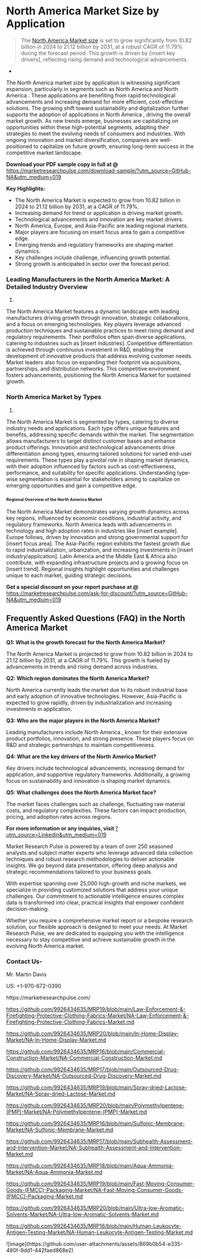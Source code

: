 <h1>North America  Market&nbsp;Size by Application</h1><blockquote><p>The <a href="https://marketresearchpulse.com/download-sample/?utm_source=GitHub-NA&amp;utm_medium=019">North America  Market size</a> is set to grow significantly from 10.82 billion in 2024 to 21.12 billion by 2031, at a robust CAGR of 11.79% during the forecast period. This growth is driven by [insert key drivers], reflecting rising demand and technological advancements.</p></blockquote><ul><li></li></ul><p>The North America  market size by application is witnessing significant expansion, particularly in segments such as North America  and North America . These applications are benefiting from rapid technological advancements and increasing demand for more efficient, cost-effective solutions. The growing shift toward sustainability and digitalization further supports the adoption of applications in North America , driving the overall market growth. As new trends emerge, businesses are capitalizing on opportunities within these high-potential segments, adapting their strategies to meet the evolving needs of consumers and industries. With ongoing innovation and market diversification, companies are well-positioned to capitalize on future growth, ensuring long-term success in the competitive market landscape.</p><p><strong>Download your PDF sample copy in full at @ </strong><a href="https://marketresearchpulse.com/download-sample/?utm_source=GitHub-NA&amp;utm_medium=019">https://marketresearchpulse.com/download-sample/?utm_source=GitHub-NA&amp;utm_medium=019</a></p><p><strong>Key Highlights: </strong></p><ul><li>The North America  Market is expected to grow from 10.82 billion in 2024 to 21.12 billion by 2031, at a CAGR of 11.79%.</li><li>Increasing demand for trend or application is driving market growth.</li><li>Technological advancements and innovation are key market drivers.</li><li>North America, Europe, and Asia-Pacific are leading regional markets.</li><li>Major players are focusing on insert focus area to gain a competitive edge.</li><li>Emerging trends and regulatory frameworks are shaping market dynamics.</li><li>Key challenges include challenge, influencing growth potential.</li><li>Strong growth is anticipated in sector over the forecast period.</li></ul><h3>Leading Manufacturers in the North America  Market: A Detailed Industry Overview</h3><ol><li></li></ol><div class="flex max-w-full flex-col flex-grow"><div class="min-h-8 text-message flex w-full flex-col items-end gap-2 whitespace-normal break-words [.text-message+&amp;]:mt-5" dir="auto" data-message-author-role="assistant" data-message-id="fd8432e4-4910-450d-b182-61b7bfb0a01f" data-message-model-slug="gpt-4o"><div class="flex w-full flex-col gap-1 empty:hidden first:pt-[3px]"><div class="markdown prose w-full break-words dark:prose-invert light"><p>The North America  Market features a dynamic landscape with leading manufacturers driving growth through innovation, strategic collaborations, and a focus on emerging technologies. Key players leverage advanced production techniques and sustainable practices to meet rising demand and regulatory requirements. Their portfolios often span diverse applications, catering to industries such as [insert industries]. Competitive differentiation is achieved through continuous investment in R&amp;D, enabling the development of innovative products that address evolving customer needs. Market leaders also focus on expanding their footprint via acquisitions, partnerships, and distribution networks. This competitive environment fosters advancements, positioning the North America  Market for sustained growth.</p></div></div></div></div><h3>North America  Market by Types</h3><ol><li></li></ol><div class="flex max-w-full flex-col flex-grow"><div class="min-h-8 text-message flex w-full flex-col items-end gap-2 whitespace-normal break-words [.text-message+&amp;]:mt-5" dir="auto" data-message-author-role="assistant" data-message-id="084470be-0bb7-4664-bddf-5156b4f41249" data-message-model-slug="gpt-4o-mini"><div class="flex w-full flex-col gap-1 empty:hidden first:pt-[3px]"><div class="markdown prose w-full break-words dark:prose-invert light"><p>The North America  Market is segmented by types, catering to diverse industry needs and applications. Each type offers unique features and benefits, addressing specific demands within the market. The segmentation allows manufacturers to target distinct customer bases and enhance product offerings. Innovation and technological advancements drive differentiation among types, ensuring tailored solutions for varied end-user requirements. These types play a pivotal role in shaping market dynamics, with their adoption influenced by factors such as cost-effectiveness, performance, and suitability for specific applications. Understanding type-wise segmentation is essential for stakeholders aiming to capitalize on emerging opportunities and gain a competitive edge.</p></div></div></div></div><h3><span style="font-size: 11px;">Regional Overview of the North America  Market</span></h3><div class="flex max-w-full flex-col flex-grow"><div class="min-h-8 text-message flex w-full flex-col items-end gap-2 whitespace-normal break-words [.text-message+&amp;]:mt-5" dir="auto" data-message-author-role="assistant" data-message-id="e9038762-ce64-4e30-91c9-9bd413514231" data-message-model-slug="gpt-4o-mini"><div class="flex w-full flex-col gap-1 empty:hidden first:pt-[3px]"><div class="markdown prose w-full break-words dark:prose-invert light"><p>The North America  Market demonstrates varying growth dynamics across key regions, influenced by economic conditions, industrial activity, and regulatory frameworks. North America leads with advancements in technology and high adoption rates in industries like [insert example]. Europe follows, driven by innovation and strong governmental support for [insert focus area]. The Asia-Pacific region exhibits the fastest growth due to rapid industrialization, urbanization, and increasing investments in [insert industry/application]. Latin America and the Middle East &amp; Africa also contribute, with expanding infrastructure projects and a growing focus on [insert trend]. Regional insights highlight opportunities and challenges unique to each market, guiding strategic decisions.</p></div></div></div></div><p><strong>Get a special discount on your report purchase at @ </strong><a href="https://marketresearchpulse.com/ask-for-discount/?utm_source=GitHub-NA&amp;utm_medium=019">https://marketresearchpulse.com/ask-for-discount/?utm_source=GitHub-NA&amp;utm_medium=019</a></p><h2>Frequently Asked Questions (FAQ) in the North America  Market</h2><p><strong>Q1: What is the growth forecast for the North America  Market?</strong></p><p>The North America  Market is projected to grow from 10.82 billion in 2024 to 21.12 billion by 2031, at a CAGR of 11.79%. This growth is fueled by advancements in trends and rising demand across industries.</p><p><strong>Q2: Which region dominates the North America  Market?</strong></p><p>North America currently leads the market due to its robust industrial base and early adoption of innovative technologies. However, Asia-Pacific is expected to grow rapidly, driven by industrialization and increasing investments in application.</p><p><strong>Q3: Who are the major players in the North America  Market?</strong></p><p>Leading manufacturers include North America , known for their extensive product portfolios, innovation, and strong presence. These players focus on R&amp;D and strategic partnerships to maintain competitiveness.</p><p><strong>Q4: What are the key drivers of the North America  Market?</strong></p><p>Key drivers include technological advancements, increasing demand for application, and supportive regulatory frameworks. Additionally, a growing focus on sustainability and innovation is shaping market dynamics.</p><p><strong>Q5: What challenges does the North America  Market face?</strong></p><p>The market faces challenges such as challenge, fluctuating raw material costs, and regulatory complexities. These factors can impact production, pricing, and adoption rates across regions.</p><p><strong>For more information or any inquiries, visit&nbsp;</strong><a href="?utm_source=Linkedin&utm_medium=019">?utm_source=Linkedin&utm_medium=019</a></p><p>Market Research Pulse is powered by a team of over 250 seasoned analysts and subject matter experts who leverage advanced data collection techniques and robust research methodologies to deliver actionable insights. We go beyond data presentation, offering deep analysis and strategic recommendations tailored to your business goals.</p><p>With expertise spanning over 25,000 high-growth and niche markets, we specialize in providing customized solutions that address your unique challenges. Our commitment to actionable intelligence ensures complex data is transformed into clear, practical insights that empower confident decision-making.</p><p>Whether you require a comprehensive market report or a bespoke research solution, our flexible approach is designed to meet your needs. At Market Research Pulse, we are dedicated to equipping you with the intelligence necessary to stay competitive and achieve sustainable growth in the evolving North America  market.</p><h3><strong>Contact Us-</strong></h3><p>Mr. Martin Davis</p><p>US: +1-970-672-0390</p><p>https://marketresearchpulse.com/</p><p><a href="https://github.com/9926434635/MRP19/blob/main/Law-Enforcement-&-Firefighting-Protective-Clothing-Fabrics-Market/NA-Law-Enforcement-&-Firefighting-Protective-Clothing-Fabrics-Market.md">https://github.com/9926434635/MRP19/blob/main/Law-Enforcement-&-Firefighting-Protective-Clothing-Fabrics-Market/NA-Law-Enforcement-&-Firefighting-Protective-Clothing-Fabrics-Market.md</a></p><p><a href="https://github.com/9926434635/MRP20/blob/main/In-Home-Display-Market/NA-In-Home-Display-Market.md">https://github.com/9926434635/MRP20/blob/main/In-Home-Display-Market/NA-In-Home-Display-Market.md</a></p><p><a href="https://github.com/9926434635/MRP16/blob/main/Commercial-Construction-Market/NA-Commercial-Construction-Market.md">https://github.com/9926434635/MRP16/blob/main/Commercial-Construction-Market/NA-Commercial-Construction-Market.md</a></p><p><a href="https://github.com/9926434635/MRP17/blob/main/Outsourced-Drug-Discovery-Market/NA-Outsourced-Drug-Discovery-Market.md">https://github.com/9926434635/MRP17/blob/main/Outsourced-Drug-Discovery-Market/NA-Outsourced-Drug-Discovery-Market.md</a></p><p><a href="https://github.com/9926434635/MRP19/blob/main/Spray-dried-Lactose-Market/NA-Spray-dried-Lactose-Market.md">https://github.com/9926434635/MRP19/blob/main/Spray-dried-Lactose-Market/NA-Spray-dried-Lactose-Market.md</a></p><p><a href="https://github.com/9926434635/MRP20/blob/main/Polymethylpentene-(PMP)-Market/NA-Polymethylpentene-(PMP)-Market.md">https://github.com/9926434635/MRP20/blob/main/Polymethylpentene-(PMP)-Market/NA-Polymethylpentene-(PMP)-Market.md</a></p><p><a href="https://github.com/9926434635/MRP16/blob/main/Sulfonic-Membrane-Market/NA-Sulfonic-Membrane-Market.md">https://github.com/9926434635/MRP16/blob/main/Sulfonic-Membrane-Market/NA-Sulfonic-Membrane-Market.md</a></p><p><a href="https://github.com/9926434635/MRP17/blob/main/Subhealth-Assessment-and-Intervention-Market/NA-Subhealth-Assessment-and-Intervention-Market.md">https://github.com/9926434635/MRP17/blob/main/Subhealth-Assessment-and-Intervention-Market/NA-Subhealth-Assessment-and-Intervention-Market.md</a></p><p><a href="https://github.com/9926434635/MRP18/blob/main/Aqua-Ammonia-Market/NA-Aqua-Ammonia-Market.md">https://github.com/9926434635/MRP18/blob/main/Aqua-Ammonia-Market/NA-Aqua-Ammonia-Market.md</a></p><p><a href="https://github.com/9926434635/MRP19/blob/main/Fast-Moving-Consumer-Goods-(FMCC)-Packaging-Market/NA-Fast-Moving-Consumer-Goods-(FMCC)-Packaging-Market.md">https://github.com/9926434635/MRP19/blob/main/Fast-Moving-Consumer-Goods-(FMCC)-Packaging-Market/NA-Fast-Moving-Consumer-Goods-(FMCC)-Packaging-Market.md</a></p><p><a href="https://github.com/9926434635/MRP20/blob/main/Ultra-low-Aromatic-Solvents-Market/NA-Ultra-low-Aromatic-Solvents-Market.md">https://github.com/9926434635/MRP20/blob/main/Ultra-low-Aromatic-Solvents-Market/NA-Ultra-low-Aromatic-Solvents-Market.md</a></p><p><a href="https://github.com/9926434635/MRP16/blob/main/Human-Leukocyte-Antigen-Testing-Market/NA-Human-Leukocyte-Antigen-Testing-Market.md">https://github.com/9926434635/MRP16/blob/main/Human-Leukocyte-Antigen-Testing-Market/NA-Human-Leukocyte-Antigen-Testing-Market.md</a></p>
![image](https://github.com/user-attachments/assets/869b0b54-e335-480f-9dd1-442faed868e2)
